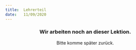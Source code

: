 ```yaml
---
title:  Lehrerteil
date:   11/09/2020
---
```


### <center>Wir arbeiten noch an dieser Lektion.</center>
<center>Bitte komme später zurück.</center>